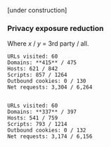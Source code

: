 [under construction]

### Privacy exposure reduction

Where _x_ / _y_ = 3rd party / all.


    URLs visited: 60
    Domains: **415** / 475
    Hosts: 621 / 842
    Scripts: 857 / 1264
    Outbound cookies: 0 / 130
    Net requests: 3,304 / 6,264


    URLs visited: 60
    Domains: **337** / 397
    Hosts: 541 / 759
    Scripts: 793 / 1214
    Outbound cookies: 0 / 132
    Net requests: 3,174 / 6,156
